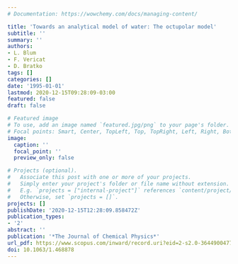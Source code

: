 ```yaml
---
# Documentation: https://wowchemy.com/docs/managing-content/

title: 'Towards an analytical model of water: The octupolar model'
subtitle: ''
summary: ''
authors:
- L. Blum
- F. Vericat
- D. Bratko
tags: []
categories: []
date: '1995-01-01'
lastmod: 2020-12-15T09:28:09-03:00
featured: false
draft: false

# Featured image
# To use, add an image named `featured.jpg/png` to your page's folder.
# Focal points: Smart, Center, TopLeft, Top, TopRight, Left, Right, BottomLeft, Bottom, BottomRight.
image:
  caption: ''
  focal_point: ''
  preview_only: false

# Projects (optional).
#   Associate this post with one or more of your projects.
#   Simply enter your project's folder or file name without extension.
#   E.g. `projects = ["internal-project"]` references `content/project/deep-learning/index.md`.
#   Otherwise, set `projects = []`.
projects: []
publishDate: '2020-12-15T12:28:09.858472Z'
publication_types:
- '2'
abstract: ''
publication: '*The Journal of Chemical Physics*'
url_pdf: https://www.scopus.com/inward/record.uri?eid=2-s2.0-36449004770&doi=10.1063%2f1.468878&partnerID=40&md5=54c35b2f352fdf3f9c89ff27791edbd2
doi: 10.1063/1.468878
---
```

